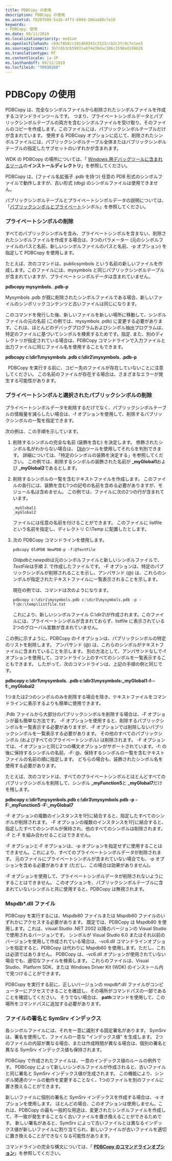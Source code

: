 ```yaml
---
title: PDBCopy の使用
description: PDBCopy の使用
ms.assetid: f8207b09-5a1b-4ff3-b99d-20daa88cfe10
keywords:
- PDBCopy、使用
ms.date: 09/11/2019
ms.localizationpriority: medium
ms.openlocfilehash: c09cf8b8cc181469343c3523ccb2c3fc9cfe1ee5
ms.sourcegitcommit: 3b7c8b3cb59031e0f4e39dac106c1598ad108828
ms.translationtype: MT
ms.contentlocale: ja-JP
ms.lasthandoff: 09/12/2019
ms.locfileid: "70930268"
---
```

# <a name="using-pdbcopy"></a>PDBCopy の使用

PDBCopy は、完全なシンボルファイルから削除されたシンボルファイルを作成するコマンドラインツールです。 つまり、プライベートシンボルデータとパブリックシンボルテーブルの両方を含むシンボルファイルを受け取り、そのファイルのコピーを作成します。このファイルには、パブリックシンボルテーブルだけが含まれています。 使用する PDBCopy オプションに応じて、削除されたシンボルファイルには、パブリックシンボルテーブル全体またはパブリックシンボルテーブルの指定したサブセットのいずれかが含まれます。

WDK の PDBCopy の場所については、「 [Windows 用デバッグツールに含まれるツール](extra-tools.md#installation-directory)の**インストールディレクトリ**」を参照してください。

PDBCopy は、(ファイル名拡張子 .pdb を持つ) 任意の PDB 形式のシンボルファイルで動作しますが、古い形式 (dbg) のシンボルファイルは使用できません。

パブリックシンボルテーブルとプライベートシンボルデータの説明については、「[パブリックシンボルとプライベート](public-and-private-symbols.md)シンボル」を参照してください。

### <a name="span-idremoving_private_symbolsspanspan-idremoving_private_symbolsspanremoving-private-symbols"></a><span id="removing_private_symbols"></span><span id="REMOVING_PRIVATE_SYMBOLS"></span>プライベートシンボルの削除

すべてのパブリックシンボルを含み、プライベートシンボルを含まない、削除されたシンボルファイルを作成する場合は、3つのパラメーター (元のシンボルファイルのパスと名前、新しいシンボルファイルのパスと名前、-p オプション) を指定して PDBCopy を使用します。

たとえば、次のコマンドは、publicsymbols という名前の新しいファイルを作成します。このファイルには、mysymbols と同じパブリックシンボルテーブルが含まれていますが、プライベートシンボルデータは含まれていません。

**pdbcopy mysymbols. .pdb-p**

Mysymbols .pdb が既に削除されたシンボルファイルである場合、新しいファイルのシンボリックコンテンツと古いファイルは同じになります。

このコマンドを発行した後、新しいファイルを新しい場所に移動して、シンボルファイルの元の名前 (この例では、mysymbols .pdb) に変更する必要があります。これは、ほとんどのデバッグプログラムおよびシンボル抽出プログラムは、特定のファイルに基づいてシンボルを検索するためです。指定. また、別のディレクトリが指定されている場合は、PDBCopy コマンドラインで入力ファイルと出力ファイルに同じファイル名を使用することもできます。

**pdbcopy c:\\dir1\\mysymbols .pdb c:\\dir2\\mysymbols. .pdb-p**

  PDBCopy を実行する前に、コピー先のファイルが存在していないことに注意してください。 この名前のファイルが存在する場合は、さまざまなエラーが発生する可能性があります。

 

### <a name="span-idremoving_private_symbols_and_selected_public_symbolsspanspan-idremoving_private_symbols_and_selected_public_symbolsspanremoving-private-symbols-and-selected-public-symbols"></a><span id="removing_private_symbols_and_selected_public_symbols"></span><span id="REMOVING_PRIVATE_SYMBOLS_AND_SELECTED_PUBLIC_SYMBOLS"></span>プライベートシンボルと選択されたパブリックシンボルの削除

プライベートシンボルデータを削除するだけでなく、パブリックシンボルテーブルの情報量を減らしたい場合は、-f オプションを使用して、削除するパブリックシンボルの一覧を指定できます。

次の例は、この手順を示しています。

1.  削除するシンボルの完全な名前 (装飾を含む) を決定します。 修飾されたシンボル名がわからない場合は、 [Dbh](dbh.md)ツールを使用してそれらを判別できます。 詳細については、「特定のシンボルの装飾を決定する」を参照してください。 この例では、削除するシンボルの装飾された名前が **\_myGlobal1**および **\_myGlobal2**であるとします。

2.  削除するシンボルの一覧を含むテキストファイルを作成します。 このファイルの各行には、装飾を含む1つの記号の名前を含める必要がありますが、モジュール名は含めません。 この例では、ファイルに次の2つの行が含まれています。

    ```text
    _myGlobal1
    _myGlobal2 
    ```

    ファイルには任意の名前を付けることができます。 このファイルに listfile という名前を指定し、ディレクトリ C:\\Temp に配置したとします。

3.  次の PDBCopy コマンドラインを使用します。

    ```console
    pdbcopy OldPDB NewPDB-p -f:@TextFile 
    ```

    *Oldpdb*と*newpdb*は元のシンボルファイルと新しいシンボルファイルで、 *TextFile*は手順 2. で作成したファイルです。 -F オプションは、特定のパブリックシンボルが削除されることを示し、アンパサンド (@) は、これらのシンボルが指定されたテキストファイルに一覧表示されることを示します。

    現在の例では、コマンドは次のようになります。

    ```console
    pdbcopy c:\dir1\mysymbols.pdb c:\dir3\mysymbols.pdb -p -f:@c:\temp\listfile.txt 
    ```

    これにより、新しいシンボルファイル C:\\dir2\\が作成されます。このファイルには、プライベートシンボルが含まれておらず、listfile に表示されている2つのグローバル変数が含まれていません。

この例に示すように、PDBCopy の-f オプションは、パブリックシンボルの特定のリストを削除します。 アンパサンド (@) は、これらのシンボルがテキストファイルに含まれていることを示します。 別の方法として、アンパサンドなしで-f オプションを使用して、コマンドライン上のすべてのシンボルを一覧表示することもできます。 したがって、次のコマンドラインは、上記の手順の例と同じです。

**pdbcopy c:\\dir1\\mysymbols. .pdb c:\\dir3\\mysymbols:\_myGlobal1-f--f:\_myGlobal2**

1つまたは2つのシンボルのみを削除する場合を除き、テキストファイルをコマンドラインに表示するよりも簡単に使用できます。

.Pdb ファイルから大部分のパブリックシンボルを削除する場合は、-F オプションが最も簡単な方法です。 -F オプションを使用すると、削除するパブリックシンボルを一覧表示する必要がありますが、-F オプションでは削除しないパブリックシンボルを一覧表示する必要があります。 その他のすべてのパブリックシンボル (およびすべてのプライベートシンボル) は削除されます。 -F オプションでは、-f オプションと同じ2つの構文オプションがサポートされています。-f: の後に保持するシンボルの名前、-F: @、保持するシンボルの一覧を含むテキストファイルの名前の順に指定します。 どちらの場合も、装飾されたシンボル名を使用する必要があります。

たとえば、次のコマンドは、すべてのプライベートシンボルとほとんどすべてのパブリックシンボルを削除して、シンボル **\_myFunction5**と **\_myGlobal7**だけを残します。

**pdbcopy c:\\dir1\\mysymbols.pdb c:\\dir3\\mysymbols.pdb -p -F:\_myFunction5 -F:\_myGlobal7**

-F オプションの複数のインスタンスを1行に結合すると、指定したすべてのシンボルが削除されます。 -F オプションの複数のインスタンスを1行に結合すると、指定したすべてのシンボルが保持され、他のすべてのシンボルは削除されます。 -F と-F を組み合わせることはできません。

-F オプションと-F オプションは、-p オプションを指定せずに使用することはできません。これにより、すべてのプライベートシンボルデータが削除されます。 元のファイルにプライベートシンボルが含まれていない場合でも、-p オプションを含める必要があります (ただし、この場合は効果がありません)。

-F オプションを使用して、プライベートシンボルデータが削除されないようにすることはできません。 このオプションを、パブリックシンボルテーブルに含まれていないシンボルと共に使用すると、PDBCopy は無視されます。

### <a name="span-idthe_mspdb__dll_filespanspan-idthe_mspdb__dll_filespanthe-mspdbdll-file"></a><span id="the_mspdb__dll_file"></span><span id="THE_MSPDB__DLL_FILE"></span>Mspdb\*.dll ファイル

PDBCopy を実行するには、Mspdb80 ファイルまたは Mspdb60 ファイルのいずれかにアクセスする必要があります。 既定では、PDBCopy は Mspdb80 を使用します。これは、visual Studio .NET 2002 以降のバージョンの Visual Studio で使用されるバージョンです。 シンボルが Visual Studio 6.0 またはそれ以前のバージョンを使用して作成されている場合は、-vc6.dll コマンドラインオプションを指定すると、PDBCopy は代わりに Mspdb60 を使用します。ただし、これは必須ではありません。 PDBCopy は、-vc6.dll オプションが使用されていない場合でも、適切なファイルを検索します。 これらのファイルは、Visual Studio、Platform SDK、または Windows Driver Kit (WDK) のインストール内で見つけることができます。

PDBCopy を実行する前に、正しいバージョンの mspdb\*.dll ファイルがコンピューターにアクセスできることを確認し、その場所がコマンドパスの一部であることを確認してください。 そうでない場合は、 **path**コマンドを使用して、この場所をコマンドパスに追加する必要があります。

### <a name="span-idthe_file_signature_and_the_symsrv_indexspanspan-idthe_file_signature_and_the_symsrv_indexspanthe-file-signature-and-the-symsrv-index"></a><span id="the_file_signature_and_the_symsrv_index"></span><span id="THE_FILE_SIGNATURE_AND_THE_SYMSRV_INDEX"></span>ファイルの署名と SymSrv インデックス

各シンボルファイルには、それを一意に識別する固定署名があります。 SymSrv は、署名を使用して、ファイルの一意な "インデックス値" を生成します。 2つのファイルの内容が異なる場合、または作成時間が異なる場合は、個別の署名と異なる SymSrv インデックス値も保持されます。

PDBCopy で作成されたファイルは、一意のインデックス値のルールの例外です。 PDBCopy によって新しいシンボルファイルが作成されると、古いファイルと同じ署名と SymSrv インデックス値が生成されます。 この機能により、シンボル関連のツールの動作を変更することなく、1つのファイルを別のファイルに置き換えることができます。

新しいファイルに個別の署名と SymSrv インデックスを作成する場合は、-s オプションを使用します。 ほとんどの場合、このオプションは使用しません。これは、PDBCopy の最も一般的な用途は、変更されたシンボルファイルを作成して、不一致が発生することなく古いファイルを置き換えることができるためです。 新しい署名があると、SymSrv によって古いファイルとは異なるインデックス値が新しいファイルに割り当てられ、新しいファイルが古いファイルを適切に置き換えることができなくなる可能性があります。

コマンドラインの完全な構文については、「 [**PDBCopy のコマンドラインオプション**](pdbcopy-command-line-options.md)」を参照してください。

 

 





